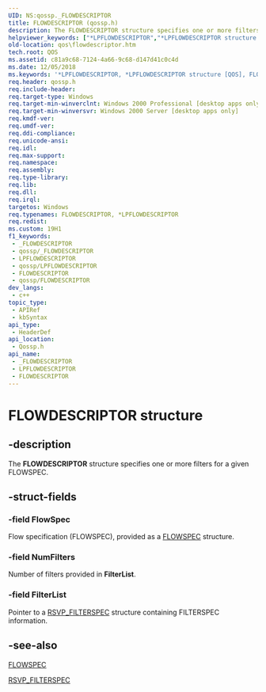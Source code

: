 ```yaml
---
UID: NS:qossp._FLOWDESCRIPTOR
title: FLOWDESCRIPTOR (qossp.h)
description: The FLOWDESCRIPTOR structure specifies one or more filters for a given FLOWSPEC.
helpviewer_keywords: ["*LPFLOWDESCRIPTOR","*LPFLOWDESCRIPTOR structure [QOS]","FLOWDESCRIPTOR","FLOWDESCRIPTOR structure [QOS]","qos.flowdescriptor","qossp/*LPFLOWDESCRIPTOR","qossp/FLOWDESCRIPTOR"]
old-location: qos\flowdescriptor.htm
tech.root: QOS
ms.assetid: c81a9c68-7124-4a66-9c68-d147d41c0c4d
ms.date: 12/05/2018
ms.keywords: '*LPFLOWDESCRIPTOR, *LPFLOWDESCRIPTOR structure [QOS], FLOWDESCRIPTOR, FLOWDESCRIPTOR structure [QOS], qos.flowdescriptor, qossp/*LPFLOWDESCRIPTOR, qossp/FLOWDESCRIPTOR'
req.header: qossp.h
req.include-header: 
req.target-type: Windows
req.target-min-winverclnt: Windows 2000 Professional [desktop apps only]
req.target-min-winversvr: Windows 2000 Server [desktop apps only]
req.kmdf-ver: 
req.umdf-ver: 
req.ddi-compliance: 
req.unicode-ansi: 
req.idl: 
req.max-support: 
req.namespace: 
req.assembly: 
req.type-library: 
req.lib: 
req.dll: 
req.irql: 
targetos: Windows
req.typenames: FLOWDESCRIPTOR, *LPFLOWDESCRIPTOR
req.redist: 
ms.custom: 19H1
f1_keywords:
 - _FLOWDESCRIPTOR
 - qossp/_FLOWDESCRIPTOR
 - LPFLOWDESCRIPTOR
 - qossp/LPFLOWDESCRIPTOR
 - FLOWDESCRIPTOR
 - qossp/FLOWDESCRIPTOR
dev_langs:
 - c++
topic_type:
 - APIRef
 - kbSyntax
api_type:
 - HeaderDef
api_location:
 - Qossp.h
api_name:
 - _FLOWDESCRIPTOR
 - LPFLOWDESCRIPTOR
 - FLOWDESCRIPTOR
---
```


# FLOWDESCRIPTOR structure


## -description

The <b>FLOWDESCRIPTOR</b> structure specifies one or more filters for a given FLOWSPEC.

## -struct-fields

### -field FlowSpec

Flow specification (FLOWSPEC), provided as a <a href="/windows/desktop/api/qos/ns-qos-flowspec">FLOWSPEC</a> structure.

### -field NumFilters

Number of filters provided in <b>FilterList</b>.

### -field FilterList

Pointer to a <a href="/windows/desktop/api/qossp/ns-qossp-rsvp_filterspec">RSVP_FILTERSPEC</a> structure containing FILTERSPEC information.

## -see-also

<a href="/windows/desktop/api/qos/ns-qos-flowspec">FLOWSPEC</a>



<a href="/windows/desktop/api/qossp/ns-qossp-rsvp_filterspec">RSVP_FILTERSPEC</a>

